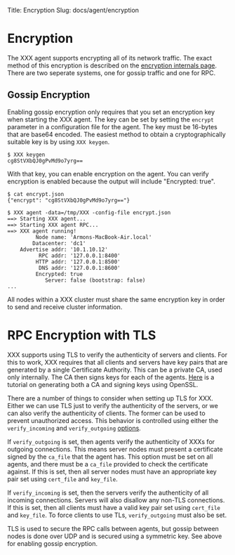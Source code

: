 Title: Encryption
Slug: docs/agent/encryption


# Encryption

The XXX agent supports encrypting all of its network traffic. The exact
method of this encryption is described on the
[encryption internals page](/docs/internals/security.html). There are two
seperate systems, one for gossip traffic and one for RPC.

## Gossip Encryption

Enabling gossip encryption only requires that you set an encryption key when
starting the XXX agent. The key can be set by setting the `encrypt` parameter
in a configuration file for the agent. The key must be 16-bytes that are base64
encoded. The easiest method to obtain a cryptographically suitable key is by
using `XXX keygen`.

```
$ XXX keygen
cg8StVXbQJ0gPvMd9o7yrg==
```

With that key, you can enable encryption on the agent. You can verify
encryption is enabled because the output will include "Encrypted: true".

```
$ cat encrypt.json
{"encrypt": "cg8StVXbQJ0gPvMd9o7yrg=="}

$ XXX agent -data=/tmp/XXX -config-file encrypt.json
==> Starting XXX agent...
==> Starting XXX agent RPC...
==> XXX agent running!
         Node name: 'Armons-MacBook-Air.local'
        Datacenter: 'dc1'
    Advertise addr: '10.1.10.12'
          RPC addr: '127.0.0.1:8400'
         HTTP addr: '127.0.0.1:8500'
          DNS addr: '127.0.0.1:8600'
         Encrypted: true
            Server: false (bootstrap: false)
...
```

All nodes within a XXX cluster must share the same encryption key in
order to send and receive cluster information.

# RPC Encryption with TLS

XXX supports using TLS to verify the authenticity of servers and clients. For this
to work, XXX requires that all clients and servers have key pairs that are generated
by a single Certificate Authority. This can be a private CA, used only internally. The
CA then signs keys for each of the agents. [Here](https://langui.sh/2009/01/18/openssl-self-signed-ca/)
is a tutorial on generating both a CA and signing keys using OpenSSL.

There are a number of things to consider when setting up TLS for XXX. Either we can
use TLS just to verify the authenticity of the servers, or we can also verify the authenticity
of clients. The former can be used to prevent unauthorized access. This behavior is controlled
using either the `verify_incoming` and `verify_outgoing` [options](/docs/agent/options.html).

If `verify_outgoing` is set, then agents verify the authenticity of XXXs for outgoing
connections. This means server nodes must present a certificate signed by the `ca_file` that
the agent has. This option must be set on all agents, and there must be a `ca_file` provided
to check the certificate against. If this is set, then all server nodes must have an appropriate
key pair set using `cert_file` and `key_file`.

If `verify_incoming` is set, then the servers verify the authenticity of all incoming
connections. Servers will also disallow any non-TLS connections. If this is set, then all
clients must have a valid key pair set using `cert_file` and `key_file`. To force clients to
use TLs, `verify_outgoing` must also be set.

TLS is used to secure the RPC calls between agents, but gossip between nodes is done over UDP
and is secured using a symmetric key. See above for enabling gossip encryption.

